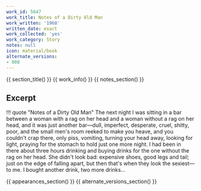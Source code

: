 ```yaml
---
work_id: 5647
work_title: Notes of a Dirty Old Man
work_written: '1968'
written_date: exact
work_collected: 'yes'
work_category: Story
notes: null
icon: material/book
alternate_versions:
- 908
---
```


{{ section_title() }}
{{ work_info() }}
{{ notes_section() }}
## Excerpt
!!! quote "Notes of a Dirty Old Man"
    The next night I was sitting in a bar between a woman with a rag on her head and a woman without a rag on her head, and it was just another bar—dull, imperfect, desperate, cruel, shitty, poor, and the small men's room reeked to make you heave, and you couldn't crap there, only piss, vomiting, turning your head away, looking for light, praying for the stomach to hold just one more night.
    I had been in there about three hours drinking and buying drinks for the one without the rag on her head. She didn't look bad: expensive shoes, good legs and tail; just on the edge of falling apart, but then that's when they look the sexiest—to me.
    I bought another drink, two more drinks...

{{ appearances_section() }}
{{ alternate_versions_section() }}